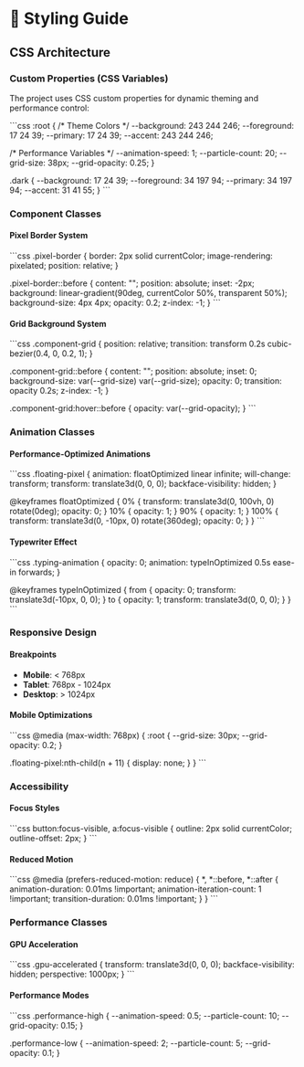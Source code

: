 # 🎨 Styling Guide

## CSS Architecture

### Custom Properties (CSS Variables)

The project uses CSS custom properties for dynamic theming and performance control:

\`\`\`css
:root {
  /* Theme Colors */
  --background: 243 244 246;
  --foreground: 17 24 39;
  --primary: 17 24 39;
  --accent: 243 244 246;
  
  /* Performance Variables */
  --animation-speed: 1;
  --particle-count: 20;
  --grid-size: 38px;
  --grid-opacity: 0.25;
}

.dark {
  --background: 17 24 39;
  --foreground: 34 197 94;
  --primary: 34 197 94;
  --accent: 31 41 55;
}
\`\`\`

### Component Classes

#### Pixel Border System
\`\`\`css
.pixel-border {
  border: 2px solid currentColor;
  image-rendering: pixelated;
  position: relative;
}

.pixel-border::before {
  content: "";
  position: absolute;
  inset: -2px;
  background: linear-gradient(90deg, currentColor 50%, transparent 50%);
  background-size: 4px 4px;
  opacity: 0.2;
  z-index: -1;
}
\`\`\`

#### Grid Background System
\`\`\`css
.component-grid {
  position: relative;
  transition: transform 0.2s cubic-bezier(0.4, 0, 0.2, 1);
}

.component-grid::before {
  content: "";
  position: absolute;
  inset: 0;
  background-size: var(--grid-size) var(--grid-size);
  opacity: 0;
  transition: opacity 0.2s;
  z-index: -1;
}

.component-grid:hover::before {
  opacity: var(--grid-opacity);
}
\`\`\`

### Animation Classes

#### Performance-Optimized Animations
\`\`\`css
.floating-pixel {
  animation: floatOptimized linear infinite;
  will-change: transform;
  transform: translate3d(0, 0, 0);
  backface-visibility: hidden;
}

@keyframes floatOptimized {
  0% { transform: translate3d(0, 100vh, 0) rotate(0deg); opacity: 0; }
  10% { opacity: 1; }
  90% { opacity: 1; }
  100% { transform: translate3d(0, -10px, 0) rotate(360deg); opacity: 0; }
}
\`\`\`

#### Typewriter Effect
\`\`\`css
.typing-animation {
  opacity: 0;
  animation: typeInOptimized 0.5s ease-in forwards;
}

@keyframes typeInOptimized {
  from { opacity: 0; transform: translate3d(-10px, 0, 0); }
  to { opacity: 1; transform: translate3d(0, 0, 0); }
}
\`\`\`

### Responsive Design

#### Breakpoints
- **Mobile**: < 768px
- **Tablet**: 768px - 1024px
- **Desktop**: > 1024px

#### Mobile Optimizations
\`\`\`css
@media (max-width: 768px) {
  :root {
    --grid-size: 30px;
    --grid-opacity: 0.2;
  }
  
  .floating-pixel:nth-child(n + 11) {
    display: none;
  }
}
\`\`\`

### Accessibility

#### Focus Styles
\`\`\`css
button:focus-visible,
a:focus-visible {
  outline: 2px solid currentColor;
  outline-offset: 2px;
}
\`\`\`

#### Reduced Motion
\`\`\`css
@media (prefers-reduced-motion: reduce) {
  *,
  *::before,
  *::after {
    animation-duration: 0.01ms !important;
    animation-iteration-count: 1 !important;
    transition-duration: 0.01ms !important;
  }
}
\`\`\`

### Performance Classes

#### GPU Acceleration
\`\`\`css
.gpu-accelerated {
  transform: translate3d(0, 0, 0);
  backface-visibility: hidden;
  perspective: 1000px;
}
\`\`\`

#### Performance Modes
\`\`\`css
.performance-high {
  --animation-speed: 0.5;
  --particle-count: 10;
  --grid-opacity: 0.15;
}

.performance-low {
  --animation-speed: 2;
  --particle-count: 5;
  --grid-opacity: 0.1;
}
